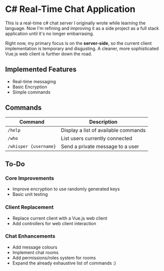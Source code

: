 # C# Real-Time Chat Application
This is a real-time c# chat server I originally wrote while learning the language. Now I'm refining and improving it as a side project as a full stack application until it's no longer embarrasing. 

Right now, my primary focus is on the **server-side**, so the current client implementation is temporary and disgusting. A cleaner, more sophisticated Vue.js web client is further down the road. 

## **Implemented Features**
- Real-time messaging
- Basic Encryption
- Simple commands

## **Commands**
|  Command  | Description |
|-----------|-------------|
| `/help`   | Display a list of available commands |
| `/who`    | List users currently connected |
| `/whisper {username}`| Send a private message to a user |

## **To-Do**
### **Core Improvements**
- Improve encryption to use randomly generated keys
- Basic unit testing

### **Client Replacement**
- Replace current client with a Vue.js web client
- Add controllers for web client interaction

### **Chat Enhancements**
- Add message colours
- Implement chat rooms
- Add permissions/roles system for rooms
- Expand the already exhaustive list of commands :)
